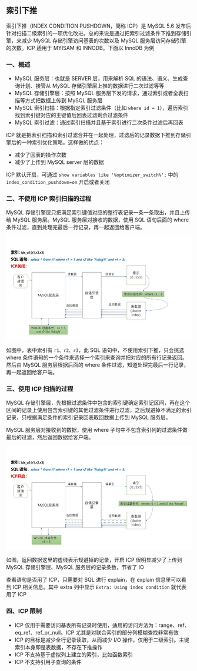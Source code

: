 ## 索引下推

索引下推（INDEX CONDITION PUSHDOWN，简称 ICP）是 MySQL 5.6 发布后针对扫描二级索引的一项优化改进。总的来说是通过把索引过滤条件下推到存储引擎，来减少 MySQL 存储引擎访问基表的次数以及 MySQL 服务层访问存储引擎的次数。ICP 适用于 MYISAM 和 INNODB。下面以 InnoDB 为例

### 一、概述

- MySQL 服务层：也就是 SERVER 层，用来解析 SQL 的语法、语义、生成查询计划、接管从 MySQL 存储引擎层上推的数据进行二次过滤等等
- MySQL 存储引擎层：按照 MySQL 服务层下发的请求，通过索引或者全表扫描等方式把数据上传到 MySQL 服务层
- MySQL 索引扫描：根据指定索引过滤条件（比如 `where id = 1`），遍历索引找到索引键对应的主键值后回表过滤剩余过滤条件
- MySQL 索引过滤：通过索引扫描并且基于索引进行二次条件过滤后再回表

ICP 就是把索引扫描和索引过滤合并在一起处理，过滤后的记录数据下推到存储引擎后的一种索引优化策略。这样做的优点：

- 减少了回表的操作次数
- 减少了上传到 MySQL server 层的数据

ICP 默认开启，可通过 `show variables like '%optimizer_switch%';` 中的 `index_condition_pushdown=on` 开启或者关闭

### 二、不使用 ICP 索引扫描的过程

MySQL 存储引擎层只把满足索引键值对应的整行表记录一条一条取出，并且上传给 MySQL 服务层。MySQL 服务层对接收的数据，使用 SQL 语句后面的 where 条件过滤，直到处理完最后一行记录，再一起返回给客户端。

<img src="./image/不使用索引下推.jpg" style="zoom:70%;" />

如图中，表中索引有 `r1、r2、r3`，此 SQL 语句中，不使用索引下推，只会挑选 where 条件语句的一个条件来选择一个索引来查询并把对应的所有行记录返回。然后由 MySQL 服务层根据后面的 where 条件过滤，知道处理完最后一行记录，再一起返回给客户端。

### 三、使用 ICP 扫描的过程

MySQL 存储引擎层，先根据过滤条件中包含的索引键确定索引记区间，再在这个区间的记录上使用包含索引键的其他过滤条件进行过滤，之后规避掉不满足的索引记录，只根据满足条件的索引记录回表取回数据上传到 MySQL 服务层。

MySQL 服务层对接收到的数据，使用 where 子句中不包含索引列的过滤条件做最后的过滤，然后返回数据给客户端。

<img src="./image/使用索引下推.jpg" style="zoom:67%;" />

如图，返回数据这里的虚线表示规避掉的记录，开启 ICP 很明显减少了上传到 MySQL 存储引擎层、MySQL 服务层的记录条数，节省了 IO

查看语句是否用了 ICP，只需要对 SQL 进行 explain，在 explain 信息里可以看到 ICP 相关信息。其中 extra 列中显示 `Extra: Using index condition` 就代表用了 ICP 

### 四、ICP 限制

- ICP 仅用于需要访问基表所有记录时使用，适用的访问方法为：range、ref、eq_ref、ref_or_null。ICP 尤其是对联合索引的部分列模糊查找非常有效
- ICP 的目标是减少全行记录读取，从而减少 I/O 操作，仅用于二级索引。主键索引本身即是表数据，不存在下推操作
- ICP 不支持基于虚拟列上建立的索引，比如函数索引
- ICP 不支持引用子查询的条件





























